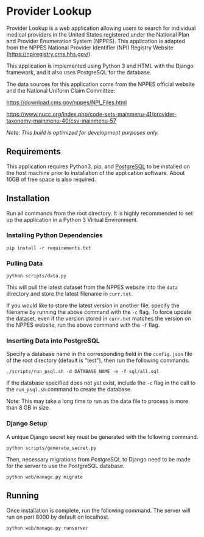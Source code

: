 # Provider Lookup

Provider Lookup is a web application allowing users to search for individual medical providers in the United States registered under the National Plan and Provider Enumeration System (NPPES). This application is adapted from the NPPES National Provider Identifier (NPI) Registry Website (https://npiregistry.cms.hhs.gov/).

This application is implemented using Python 3 and HTML with the Django framework, and it also uses PostgreSQL for the database.

The data sources for this application come from the NPPES official website and the National Uniform Claim Committee: 

https://download.cms.gov/nppes/NPI_Files.html

https://www.nucc.org/index.php/code-sets-mainmenu-41/provider-taxonomy-mainmenu-40/csv-mainmenu-57

*Note: This build is optimized for development purposes only.*

## Requirements

This application requires Python3, pip, and [PostgreSQL](
https://www.postgresql.org/download) to be installed on the host machine prior to installation of the application software. About 10GB of free space is also required.

## Installation
Run all commands from the root directory. It is highly recommended to set up the application in a Python 3 Virtual Environment.

### Installing Python Dependencies
```commandline
pip install -r requirements.txt
```

### Pulling Data

```commandline
python scripts/data.py
```
This will pull the latest dataset from the NPPES website into the ```data``` directory and store the latest filename in ```curr.txt```.

If you would like to store the latest version in another file, specify the filename by running the above command with the ``-c`` flag. To force update the dataset, even if the version stored in
```curr.txt``` matches the version on the NPPES website, run the above command with the ```-f``` flag.

### Inserting Data into PostgreSQL

Specify a database name in the corresponding field in the ```config.json``` file of the root directory (default is "test"), then run the following commands.


```commandline
./scripts/run_psql.sh -d DATABASE_NAME -e -f sql/all.sql
```
If the database specified does not yet exist, include the ```-c``` flag in the call to the ```run_psql.sh``` command to create the database.

Note: This may take a long time to run as the data file to process is more than 8 GB in size.

### Django Setup

A unique Django secret key must be generated with the following command.
```commandline
python scripts/generate_secret.py
```

Then, necessary migrations from PostgreSQL to Django need to be made for the server to use the PostgreSQL database.

```commandline
python web/manage.py migrate
```

## Running

Once installation is complete, run the following command.
The server will run on port 8000 by default on localhost.

```commandline
python web/manage.py runserver
```







 
